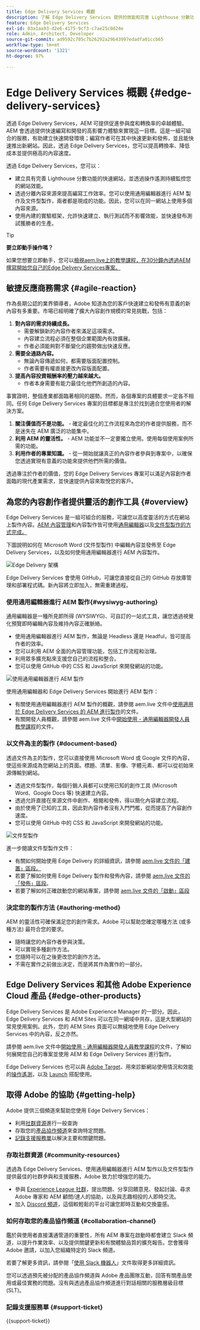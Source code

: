 ```yaml
---
title: Edge Delivery Services 概觀
description: 了解 Edge Delivery Services 提供的效能和完善 Lighthouse 分數功能對 AEM as a Cloud Service 有什麼好處。
feature: Edge Delivery Services
exl-id: 03a1aa93-d2e6-4175-9cf3-c7ae25c0d24e
role: Admin, Architect, Developer
source-git-commit: ad9592c705c7b26292a29b43997edadfa01ccb65
workflow-type: tm+mt
source-wordcount: '1321'
ht-degree: 97%

---
```



# Edge Delivery Services 概觀 {#edge-delivery-services}

透過 Edge Delivery Services，AEM 可提供促進參與度和轉換率的卓越體驗。AEM 會透過提供快速編寫和開發的高影響力體驗來實現這一目標。這是一組可組合的服務，有助建立快速開發環境；編寫作者可在其中快速更新和發佈，並且能快速推出新網站。因此，透過 Edge Delivery Services，您可以提高轉換率、降低成本並提供極高的內容速度。

透過 Edge Delivery Services，您可以：

* 建立具有完善 Lighthouse 分數功能的快速網站，並透過操作遙測持續監控您的網站效能。
* 透過分離內容來源來提高編寫工作效率。您可以使用通用編輯器進行 AEM 製作及文件型製作，兩者都是現成的功能。因此，您可以在同一網站上使用多個內容來源。
* 使用內建的實驗框架，允許快速建立、執行測試而不影響效能，並快速發布測試獲勝者的生產。

>[!TIP]
>
>**要立即動手操作嗎？**
>
>如果您想要立即動手，您可以[檢視aem.live上的教學課程，在30分鐘內透過AEM撰寫開始您自己的Edge Delivery Services專案。](https://www.aem.live/developer/ue-tutorial)

## 敏捷反應商務需求 {#agile-reaction}

作為長期公認的業界領導者，Adobe 知道為您的客戶快速建立和發佈有意義的新內容有多重要。市場已經明確了擴大內容創作規模的常見挑戰，包括：

1. **對內容的需求持續成長。**
   * 需要解鎖新的內容作者來滿足這項需求。
   * 內容建立流程必須在整個企業範圍內有效擴展。
   * 作者必須能夠對不斷變化的趨勢做出快速反應。
1. **需要全通路內容。**
   * 無論內容傳遞如何，都需要版面配置控制。
   * 作者需要有權直接更改內容版面配置。
1. **提高內容投資報酬率的壓力越來越大。**
   * 作者本身需要有能力最佳化他們所創造的內容。

事實證明，整個產業都面臨著相同的趨勢。然而，各個專案的具體要求一定各不相同。任何 Edge Delivery Services 專案的目標都是專注於找到適合您使用者的解決方案。

1. **關注價值而不是功能。** - 確定最佳化的工作流程來為您的作者提供服務，而不是迷失在 AEM 廣泛的功能集中。
1. **利用 AEM 的靈活性。** - AEM 功能並不一定要獨立使用。使用每個使用案例所需的功能。
1. **利用作者的專業知識。** - 從一開始就讓真正的內容作者參與到專案中，以確保您透過實現有意義的功能來提供他們所需的價值。

透過專注於作者的價值，您的 Edge Delivery Services 專案可以滿足內容創作者面臨的現代產業需求，並快速提供內容來取悅您的客戶。

## 為您的內容創作者提供靈活的創作工具 {#overview}

Edge Delivery Services 是一組可組合的服務，可讓您以高度靈活的方式在網站上製作內容。[AEM 內容管理](/help/sites-cloud/authoring/author-publish.md)和內容製作皆可使用[通用編輯器](/help/sites-cloud/authoring/universal-editor/authoring.md)以及[文件型製作的方式完成。](https://www.aem.live/docs/authoring)

下圖說明如何在 Microsoft Word (文件型製作) 中編輯內容並發佈至 Edge Delivery Services，以及如何使用通用編輯器進行 AEM 內容製作。

![Edge Delivery 架構](assets/AEM-with-EDS-publishing-simple2.png)

Edge Delivery Services 會使用 GitHub，可讓您直接從自己的 GitHub 存放庫管理和部署程式碼。新內容將立即加入，無需重建過程。

### 使用通用編輯器進行 AEM 製作{#wysiwyg-authoring}

通用編輯器是一種所見即所得 (WYSIWYG)、可自訂的一站式工具，讓您透過視覺化預覽即時編輯內容及維持內容正確脈絡。

* 使用通用編輯器進行 AEM 製作，無論是 Headless 還是 Headful，皆可提高作者的效率。
* 您可以利用 AEM 全面的內容管理功能，包括工作流程和治理。
* 利用眾多擴充點來支援您自己的流程和整合。
* 您可以使用 GitHub 中的 CSS 和 JavaScript 來開發網站的功能。

![使用通用編輯器進行 AEM 製作](assets/wysiwyg-authoring.png)

使用通用編輯器和 Edge Delivery Services 開始進行 AEM 製作：

* 有關使用通用編輯器進行 AEM 製作的概觀，請參閱 aem.live 文件中[使用適用於 Edge Delivery Services 的 AEM 進行製作](https://www.aem.live/docs/aem-authoring)的文件。
* 有關開發人員概觀，請參閱 aem.live 文件中[開始使用 - 通用編輯器開發人員教學課程](https://www.aem.live/developer/ue-tutorial)的文件。

### 以文件為主的製作 {#document-based}

透過文件為主的製作，您可以直接使用 Microsoft Word 或 Google 文件的內容，使這些來源成為您網站上的頁面。標題、清單、影像、字體元素、都可以從初始來源傳輸到網站。

* 透過文件型製作，每個行銷人員都可以使用已知的創作工具 (Microsoft Word、Google Docs 等) 快速建立內容。
* 透過允許直接在來源文件中創作、檢閱和發佈，得以簡化內容建立流程。
* 由於使用了已知的工具，因此對內容作者沒有入門門檻，從而提高了內容創作速度。
* 您可以使用 GitHub 中的 CSS 和 JavaScript 來開發網站的功能。

![文件型製作](assets/document-based-authoring.png)

進一步閱讀文件型製作文件：

* 有關如何開始使用 Edge Delivery 的詳細資訊，請參閱 [aem.live 文件的「建置」區段。](https://www.aem.live/docs/#build)
* 若要了解如何使用 Edge Delivery 製作和發佈內容，請參閱 [aem.live 文件的「發佈」區段](https://www.aem.live/docs/authoring)。
* 若要了解如何正確啟動您的網站專案，請參閱 [aem.live 文件的「啟動」區段](https://www.aem.live/docs/#launch)

### 決定您的製作方法 {#authoring-method}

AEM 的靈活性可確保滿足您的創作需求。Adobe 可以幫助您確定哪種方法 (或多種方法) 最符合您的要求。

* 隨時讓您的內容作者參與決策。
* 可以實現多種創作方法。
* 您隨時可以在之後更改您的創作方法。
* 不需在實作之前做出決定，而是將其作為實作的一部分。

## Edge Delivery Services 和其他 Adobe Experience Cloud 產品 {#edge-other-products}

Edge Delivery Services 是 Adobe Experience Manager 的一部分。因此，Edge Delivery Services 和 AEM Sites 可以在同一網域中共存，這是大型網站的常見使用案例。此外，您的 AEM Sites 頁面可以無縫地使用 Edge Delivery Services 中的內容，反之亦然。

請參閱 aem.live 文件中[開始使用 - 通用編輯器開發人員教學課程](https://www.aem.live/developer/ue-tutorial)的文件，了解如何展開您自己的專案並使用 AEM 和 Edge Delivery Services 進行製作。

Edge Delivery Services 也可以與 [Adobe Target](https://www.aem.live/developer/target-integration)、用來診斷網站使用情況和效能的[操作遙測](https://www.aem.live/developer/rum)，以及 [Launch](https://experienceleague.adobe.com/zh-hant/docs/experience-platform/tags/home) 搭配使用。

## 取得 Adobe 的協助 {#getting-help}

Adobe 提供三個頻道來幫助您使用 Edge Delivery Services：

* 利用[社群資源](#community-resources)進行一般查詢
* 存取您的[產品協作頻道](#collaboration-channel)來查詢特定問題。
* [記錄支援服務單](#support-ticket)以解決主要和關鍵問題。

### 存取社群資源 {#community-resources}

透過為 Edge Delivery Services、使用通用編輯器進行 AEM 製作以及文件型製作提供最佳的社群參與和支援服務，Adobe 致力於增強您的能力。

* 參與 [Experience League 社群](https://adobe.ly/3Q6kTKl)，提出問題、分享回饋意見、發起討論、尋求 Adobe 專家和 AEM 顧問/達人的協助，以及與志趣相投的人即時交流。
* 加入 [Discord 頻道](https://discord.gg/aem-live)，這個較輕鬆的平台可讓您即時互動和交換靈感。

### 如何存取您的產品協作頻道 {#collaboration-channel}

鑑於與使用者直接溝通管道的重要性，所有 AEM 專案在啟動時都會建立 Slack 頻道，以提升作業效率、以及提供關鍵更新和有關體驗品質的擴充報告。您會獲得 Adobe 邀請，以加入您組織特定的 Slack 頻道。

若要了解更多資訊，請參閱「[使用 Slack 機器人](https://www.aem.live/docs/slack)」文件取得更多詳細資訊。

您可以透過預先被分配的產品協作頻道與 Adobe 產品團隊互動，回答有關產品使用或最佳實務的問題。沒有與透過產品協作頻道進行對話相關的服務層級目標 (SLT)。

### 記錄支援服務單 {#support-ticket}

{{support-ticket}}
